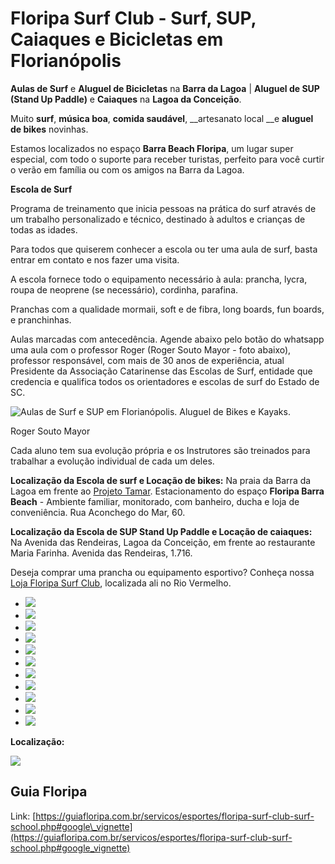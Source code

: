 # Floripa Surf Club - Surf, SUP, Caiaques e Bicicletas em Florianópolis

__Aulas de Surf__ e __Aluguel de Bicicletas__ na __Barra da Lagoa__ | __Aluguel de SUP (Stand Up Paddle)__ e __Caiaques__ na __Lagoa da Conceição__.

Muito __surf__, __música boa__, __comida saudável__, __artesanato local __e __aluguel de bikes__ novinhas.

Estamos localizados no espaço __Barra Beach Floripa__, um lugar super especial, com todo o suporte para receber turistas, perfeito para você curtir o verão em família ou com os amigos na Barra da Lagoa.

__Escola de Surf__

Programa de treinamento que inicia pessoas na prática do surf através de um trabalho personalizado e técnico, destinado à adultos e crianças de todas as idades.

Para todos que quiserem conhecer a escola ou ter uma aula de surf, basta entrar em contato e nos fazer uma visita.

A escola fornece todo o equipamento necessário à aula: prancha, lycra, roupa de neoprene (se necessário), cordinha, parafina.

Pranchas com a qualidade mormaii, soft e de fibra, long boards, fun boards, e pranchinhas.

Aulas marcadas com antecedência. Agende abaixo pelo botão do whatsapp uma aula com o professor Roger (Roger Souto Mayor - foto abaixo), professor responsável, com mais de 30 anos de experiência, atual Presidente da Associação Catarinense das Escolas de Surf, entidade que credencia e qualifica todos os orientadores e escolas de surf do Estado de SC.

![Aulas de Surf e SUP em Florianópolis. Aluguel de Bikes e Kayaks.](https://guiafloripa.com.br/wp-content/uploads/2011/11/Floripa-Surf-School-min.jpg)

Roger Souto Mayor

Cada aluno tem sua evolução própria e os Instrutores são treinados para trabalhar a evolução individual de cada um deles.

__Localização da Escola de surf e Locação de bikes:__ Na praia da Barra da Lagoa em frente ao [Projeto Tamar](https://guiafloripa.com.br/cidade/bairros/barra-da-lagoa/pontos-turisticos/projeto-tamar). Estacionamento do espaço __Floripa Barra Beach__ - Ambiente familiar, monitorado, com banheiro, ducha e loja de conveniência. Rua Aconchego do Mar, 60.

__Localização da Escola de SUP Stand Up Paddle e Locação de caiaques:__ Na Avenida das Rendeiras, Lagoa da Conceição, em frente ao restaurante Maria Farinha. Avenida das Rendeiras, 1.716.

Deseja comprar uma prancha ou equipamento esportivo? Conheça nossa [Loja Floripa Surf Club](https://guiafloripa.com.br/servicos/compras/pranchas-de-surf/loja-floripa-surf-club.php), localizada ali no Rio Vermelho.

*   ![](https://guiafloripa.com.br/wp-content/uploads/2022/01/aula-de-surf-em-familia-floripa.jpg)
*   ![](https://guiafloripa.com.br/wp-content/uploads/2022/01/aula-de-surf-em-florianopolis.jpg)
*   ![](https://guiafloripa.com.br/wp-content/uploads/2022/01/projeto-tamar-floripa2.jpg)
*   ![](https://guiafloripa.com.br/wp-content/uploads/2022/01/surf-em-floripa3-1200x800.jpg)
*   ![](https://guiafloripa.com.br/wp-content/uploads/2022/01/surf-em-floripa4.jpg)
*   ![](https://guiafloripa.com.br/wp-content/uploads/2022/01/surf-em-floripa5.jpg)
*   ![](https://guiafloripa.com.br/wp-content/uploads/2022/01/surf-em-floripa7.jpg)
*   ![](https://guiafloripa.com.br/wp-content/uploads/2011/11/surf-trip-em-floripa2.jpg)
*   ![](https://guiafloripa.com.br/wp-content/uploads/2022/01/surf-em-floripa6.jpg)
*   ![](https://guiafloripa.com.br/wp-content/uploads/2011/11/aluguel-de-bikes-e-surf-em-floripa.jpg)
*   ![](https://guiafloripa.com.br/wp-content/uploads/2011/11/aulas-de-surf-para-criancas-floripa.jpg)

__Localização:__

[![](https://raw.githubusercontent.com/floripasurfclub/floripasurfclub.github.io/main/floripasurfclub.com.br.png)](https://www.google.com/maps/place/Floripa+Surf+Club+Surf+School/@-27.571568,-48.425909,15z/data=!4m6!3m5!1s0x95273f5658129455:0xe63707f3e5b0a90b!8m2!3d-27.5722907!4d-48.4276687!16s%2Fg%2F11mv0t89fl?hl=pt-BR&entry=ttu)

## Guia Floripa

Link: [https://guiafloripa.com.br/servicos/esportes/floripa-surf-club-surf-school.php#google\_vignette](https://guiafloripa.com.br/servicos/esportes/floripa-surf-club-surf-school.php#google_vignette)
